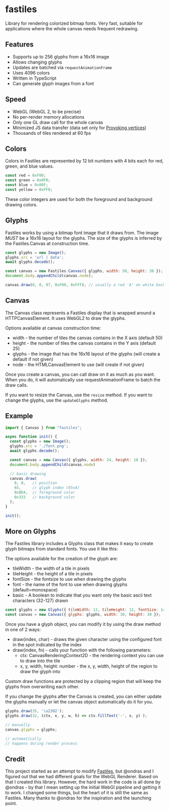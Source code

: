 # fastiles

Library for rendering colorized bitmap fonts. Very fast, suitable for applications where the whole canvas needs frequent redrawing.

## Features

  - Supports up to 256 glyphs from a 16x16 image
  - Allows changing glyphs
  - Updates are batched via `requestAnimationFrame`
  - Uses 4096 colors
  - Written in TypeScript
  - Can generate glyph images from a font

## Speed

  - WebGL (WebGL 2, to be precise)
  - No per-render memory allocations
  - Only one GL draw call for the whole canvas
  - Minimized JS data transfer (data set only for [Provoking vertices](https://www.khronos.org/opengl/wiki/Primitive#Provoking_vertex))
  - Thousands of tiles rendered at 60 fps

## Colors

Colors in Fastiles are represented by 12 bit numbers with 4 bits each for red, green, and blue values.

```js
const red = 0xF00;
const green = 0x0F0;
const blue = 0x00F;
const yellow = 0xFF0;
```

These color integers are used for both the foreground and background drawing colors.

## Glyphs

Fastiles works by using a bitmap font image that it draws from.  The image *MUST* be a 16x16 layout for the glyphs.  The size of the glyphs is inferred by the Fastiles.Canvas at construction time.

```js
const glyphs = new Image();
glyphs.src = 'url | data';
await glyphs.decode();

const canvas = new Fastiles.Canvas({ glyphs, width: 50, height: 38 });
document.body.appendChild(canvas.node);

canvas.draw(0, 0, 97, 0xF00, 0xFFF); // usually a red 'A' on white background.
```

## Canvas

The Canvas class represents a Fastiles display that is wrapped around a HTTPCanvasElement.  It uses WebGL2 to draw the glyphs.

Options available at canvas construction time:
- width - the number of tiles the canvas contains in the X axis (default 50)
- height - the number of tiles the canvas contains in the Y axis (default 25)
- glyphs - the image that has the 16x16 layout of the glyphs (will create a default if not given)
- node - the HTMLCanvasElement to use (will create if not given)

Once you create a canvas, you can call draw on it as much as you want.  When you do, it will automatically use requestAnimationFrame to batch the draw calls.

If you want to resize the Canvas, use the `resize` method.  If you want to change the glyphs, use the `updateGlyphs` method.

## Example

```js
import { Canvas } from "fastiles";

async function init() {
  const glyphs = new Image();
  glyphs.src = './font.png';
  await glyphs.decode();

  const canvas = new Canvas({ glyphs, width: 24, height: 18 });
  document.body.appendChild(canvas.node)

  // basic drawing
  canvas.draw(
  	0, 0,   // position
  	65,     // glyph index (65=A)
  	0x0D4,  // foreground color 
  	0x333   // background color 
  );
}

init();
```

## More on Glyphs

The Fastiles library includes a Glyphs class that makes it easy to create glyph bitmaps from standard fonts.  You use it like this:

The options available for the creation of the glyph are:
* tileWidth - the width of a tile in pixels
* tileHeight - the height of a tile in pixels
* fontSize - the fontsize to use when drawing the glyphs
* font - the name of the font to use when drawing glyphs (default=monospace)
* basic - A boolean to indicate that you want only the basic ascii text characters (32-127) drawn

```js
const glyphs = new Glyphs({ tileWidth: 12, tileHeight: 12, fontSize: 14, font: 'monospace' });
const canvas = new Canvas({ glyphs: glyphs, width: 30, height: 30 });
```

Once you have a glyph object, you can modify it by using the draw method in one of 2 ways:
* draw(index, char) - draws the given character using the configured font in the spot indicated by the index
* draw(index, fn) - calls your function with the following parameters:
  - ctx: CanvasRenderingContext2D - the rendering context you can use to draw into the tile
  - x, y, width, height: number - the x, y, width, height of the region to draw the glyph into

Custom draw functions are protected by a clipping region that will keep the glyphs from overwriting each other.

If you change the glyphs after the Canvas is created, you can either update the glyphs manually or let the canvas object automatically do it for you.

```js
glyphs.draw(35, '\u2302');
glyphs.draw(32, (ctx, x, y, w, h) => ctx.fillText('-', x, y) );

// manually
canvas.glyphs = glyphs;

// automatically
// happens during render process
```

## Credit

This project started as an attempt to modify [Fastiles](https://github.com/ondras/fastiles), but @ondras and I figured out that we had different goals for the WebGL Renderer.  Based on that I created this library.  However, the hard work in the code is all done by @ondras - by that I mean setting up the initial WebGl pipeline and getting it to work.  I changed some things, but the heart of it is still the same as Fastiles.  Many thanks to @ondras for the inspiration and the launching point.
